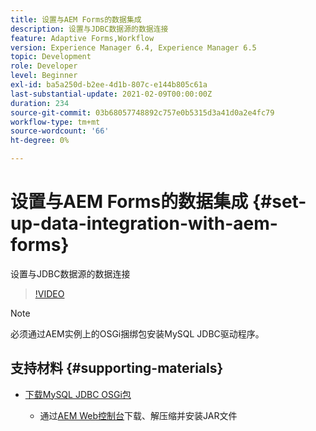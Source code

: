 ```yaml
---
title: 设置与AEM Forms的数据集成
description: 设置与JDBC数据源的数据连接
feature: Adaptive Forms,Workflow
version: Experience Manager 6.4, Experience Manager 6.5
topic: Development
role: Developer
level: Beginner
exl-id: ba5a250d-b2ee-4d1b-807c-e144b805c61a
last-substantial-update: 2021-02-09T00:00:00Z
duration: 234
source-git-commit: 03b68057748892c757e0b5315d3a41d0a2e4fc79
workflow-type: tm+mt
source-wordcount: '66'
ht-degree: 0%

---
```


# 设置与AEM Forms的数据集成 {#set-up-data-integration-with-aem-forms}

设置与JDBC数据源的数据连接

>[!VIDEO](https://video.tv.adobe.com/v/17724?quality=12&learn=on)

>[!NOTE]
>
>必须通过AEM实例上的OSGi捆绑包安装MySQL JDBC驱动程序。

## 支持材料 {#supporting-materials}

* [下载MySQL JDBC OSGi包](https://dev.mysql.com/downloads/connector/j/)

   * 通过[AEM Web控制台](http://localhost:4502/system/console/bundles)下载、解压缩并安装JAR文件
